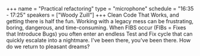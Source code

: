 +++
name = "Practical refactoring"
type = "microphone"
schedule = "16:35 - 17:25"
speakers = ["Woody Zuill"]
+++
Clean Code That Works, and getting there is half the fun.  Working with a legacy mess can be frustrating, boring, dangerous, and time-consuming.  When FIBS occur (FIBs = Fixes that Introduce Bugs) you often enter an endless Test and Fix cycle that can quickly escalate into a nightmare.  I've been there, you've been there.  How do we return to pleasant dreams?